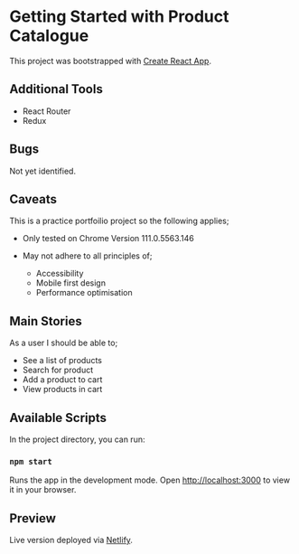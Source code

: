 # Getting Started with Product Catalogue

This project was bootstrapped with [Create React App](https://github.com/facebook/create-react-app).

## Additional Tools

- React Router
- Redux

## Bugs

Not yet identified.

## Caveats

This is a practice portfoilio project so the following applies;

- Only tested on Chrome Version 111.0.5563.146
- May not adhere to all principles of;

  - Accessibility 
  - Mobile first design
  - Performance optimisation

## Main Stories

As a user I should be able to;

- See a list of products
- Search for product
- Add a product to cart
- View products in cart

## Available Scripts

In the project directory, you can run:

### `npm start`

Runs the app in the development mode.
Open [http://localhost:3000](http://localhost:3000) to view it in your browser.

## Preview

Live version deployed via [Netlify](https://product-catalogue-a41f68.netlify.app/).

